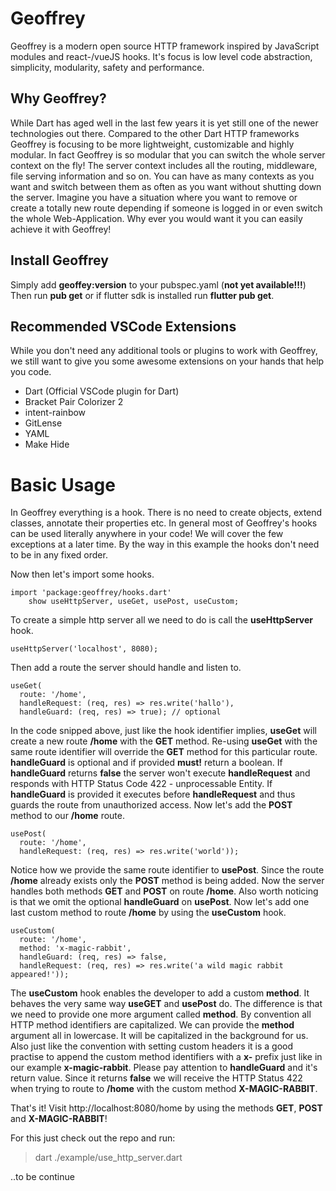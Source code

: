 # Geoffrey

Geoffrey is a modern open source HTTP framework inspired by JavaScript modules and react-/vueJS hooks. 
It's focus is low level code abstraction, simplicity, modularity, safety and performance.

## Why Geoffrey?

While Dart has aged well in the last few years it is yet still one of the newer technologies out there.
Compared to the other Dart HTTP frameworks Geoffrey is focusing to be more lightweight, customizable and highly modular. In fact Geoffrey is so modular that you can switch the whole server context on the fly! The server context includes all the routing, middleware, file serving information and so on. You can have as many contexts as you want and switch between them as often as you want without shutting down the server. Imagine you have a situation where you want to remove or create a totally new route depending if someone is logged in or even switch the whole Web-Application. Why ever you would want it you can easily achieve it with Geoffrey! 

## Install Geoffrey

Simply add **geoffey:version** to your pubspec.yaml (**not yet available!!!**)
Then run **pub get** or if flutter sdk is installed run **flutter pub get**.

## Recommended VSCode Extensions

While you don't need any additional tools or plugins to work with Geoffrey, 
we still want to give you some awesome extensions on your hands that help you code.

* Dart (Official VSCode plugin for Dart)
* Bracket Pair Colorizer 2
* intent-rainbow
* GitLense
* YAML
* Make Hide

# Basic Usage

 
In Geoffrey everything is a hook. There is no need to create objects, extend classes, annotate their properties etc. In general most of Geoffrey's hooks can be used literally anywhere in your code! We will cover the few exceptions at a later time. By the way in this example the hooks don't need to be in any fixed order. 

Now then let's import some hooks.

    import 'package:geoffrey/hooks.dart' 
        show useHttpServer, useGet, usePost, useCustom;

To create a simple http server all we need to do is call the **useHttpServer** hook. 

    useHttpServer('localhost', 8080);

Then add a route the server should handle and listen to.

    useGet(
      route: '/home',
      handleRequest: (req, res) => res.write('hallo'),
      handleGuard: (req, res) => true); // optional

In the code snipped above, just like the hook identifier implies, **useGet** will create a new route **/home** with the **GET** method. Re-using **useGet** with the same route identifier will override the **GET** method for this particular route. **handleGuard** is optional and if provided **must!** return a boolean. If **handleGuard** returns **false** the server won't execute **handleRequest** and responds with HTTP Status Code 422 - unprocessable Entity. If **handleGuard** is provided it executes before **handleRequest** and thus guards the route from unauthorized access. Now let's add the **POST** method to our **/home** route.
  

    usePost(
      route: '/home',
      handleRequest: (req, res) => res.write('world'));

Notice how we provide the same route identifier to **usePost**. Since the route **/home** already exists only the **POST** method is being added. Now the server handles both methods **GET** and **POST** on route **/home**.
Also worth noticing is that we omit the optional **handleGuard** on **usePost**. Now let's add one last custom method to route **/home** by using the **useCustom** hook.

    useCustom(
      route: '/home',
      method: 'x-magic-rabbit',
      handleGuard: (req, res) => false,
      handleRequest: (req, res) => res.write('a wild magic rabbit appeared!'));

The **useCustom** hook enables the developer to add a custom **method**. It behaves the very same way **useGET** and **usePost** do. The difference is that we need to provide one more argument called **method**. By convention all HTTP method identifiers are capitalized. We can provide the **method** argument all in lowercase. It will be capitalized in the background for us. Also just like the convention with setting custom headers it is a good practise to append the custom method identifiers with a **x-** prefix just like in our example **x-magic-rabbit**. Please pay attention to **handleGuard** and it's return value. Since it returns **false** we will receive the HTTP Status 422 when trying to route to **/home** with the custom method **X-MAGIC-RABBIT**.

That's it! Visit http://localhost:8080/home by using the methods **GET**, **POST** and **X-MAGIC-RABBIT**! 

For this just check out the repo and run:

> dart ./example/use_http_server.dart

..to be continue
